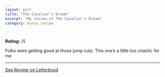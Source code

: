 ```yaml
---
layout: post
title: "The Cavalier's Dream"
excerpt: "My review of The Cavalier's Dream"
category: movie_review

---
```


**Rating:** /5

Folks were getting good at those jump cuts. This one’s a little too chaotic for me

<hr>

[See Review on Letterboxd](https://boxd.it/3XiPHr)
